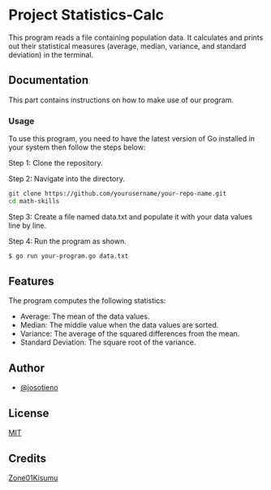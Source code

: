 
# Project Statistics-Calc

This program reads a file containing population data. It calculates and prints out their statistical measures (average, median, variance, and standard deviation) in the terminal.


## Documentation

This part contains instructions on how to make use of our program.

### Usage

To use this program, you need to have the latest version of Go installed in your system then follow the steps below:

Step 1: Clone the repository.

Step 2: Navigate into the directory.

```bash
git clone https://github.com/yourusername/your-repo-name.git
cd math-skills

```

Step 3: Create a file named data.txt and populate it with your data values line by line.

Step 4: Run the program as shown.

```bash
$ go run your-program.go data.txt

```
## Features

The program computes the following statistics:
-  Average: The mean of the data values.
-  Median: The middle value when the data values are sorted.
-  Variance: The average of the squared differences from the mean.
-  Standard Deviation: The square root of the variance.



## Author

- [@josotieno](https://learn.zone01kisumu.ke/git/josotieno/)

## License

[MIT](https://choosealicense.com/licenses/mit/)


## Credits

[Zone01Kisumu](https://zone01kisumu.ke)